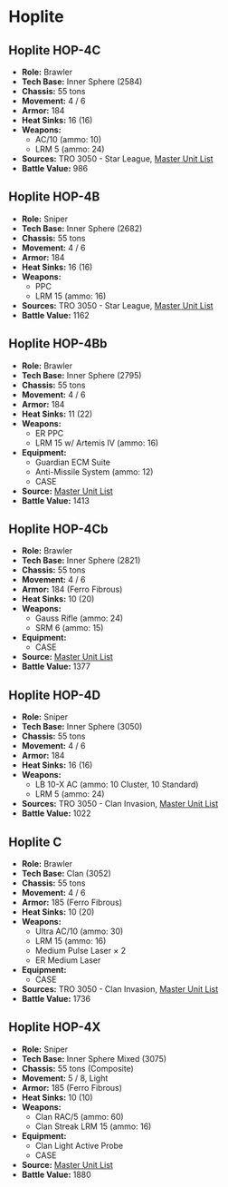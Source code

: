 # Hoplite
## Hoplite HOP-4C
- **Role:** Brawler
- **Tech Base:** Inner Sphere (2584)
- **Chassis:** 55 tons
- **Movement:** 4 / 6
- **Armor:** 184
- **Heat Sinks:** 16 (16)
- **Weapons:**
  - AC/10 (ammo: 10)
  - LRM 5 (ammo: 24)
- **Sources:** TRO 3050 - Star League, [Master Unit List](http://masterunitlist.info/Unit/Details/4331/hoplite-hop-4c)
- **Battle Value:** 986

## Hoplite HOP-4B
- **Role:** Sniper
- **Tech Base:** Inner Sphere (2682)
- **Chassis:** 55 tons
- **Movement:** 4 / 6
- **Armor:** 184
- **Heat Sinks:** 16 (16)
- **Weapons:**
  - PPC
  - LRM 15 (ammo: 16)
- **Sources:** TRO 3050 - Star League, [Master Unit List](http://masterunitlist.info/Unit/Details/4330/hoplite-hop-4b)
- **Battle Value:** 1162

## Hoplite HOP-4Bb
- **Role:** Brawler
- **Tech Base:** Inner Sphere (2795)
- **Chassis:** 55 tons
- **Movement:** 4 / 6
- **Armor:** 184
- **Heat Sinks:** 11 (22)
- **Weapons:**
  - ER PPC
  - LRM 15 w/ Artemis IV (ammo: 16)
- **Equipment:**
  - Guardian ECM Suite
  - Anti-Missile System (ammo: 12)
  - CASE
- **Source:** [Master Unit List](http://masterunitlist.info/Unit/Details/1541/hoplite-hop-4bb)
- **Battle Value:** 1413

## Hoplite HOP-4Cb
- **Role:** Brawler
- **Tech Base:** Inner Sphere (2821)
- **Chassis:** 55 tons
- **Movement:** 4 / 6
- **Armor:** 184 (Ferro Fibrous)
- **Heat Sinks:** 10 (20)
- **Weapons:**
  - Gauss Rifle (ammo: 24)
  - SRM 6 (ammo: 15)
- **Equipment:**
  - CASE
- **Source:** [Master Unit List](http://masterunitlist.info/Unit/Details/1542/hoplite-hop-4cb)
- **Battle Value:** 1377

## Hoplite HOP-4D
- **Role:** Sniper
- **Tech Base:** Inner Sphere (3050)
- **Chassis:** 55 tons
- **Movement:** 4 / 6
- **Armor:** 184
- **Heat Sinks:** 16 (16)
- **Weapons:**
  - LB 10-X AC (ammo: 10 Cluster, 10 Standard)
  - LRM 5 (ammo: 24)
- **Sources:** TRO 3050 - Clan Invasion, [Master Unit List](http://masterunitlist.info/Unit/Details/1543/hoplite-hop-4d)
- **Battle Value:** 1022

## Hoplite C
- **Role:** Brawler
- **Tech Base:** Clan (3052)
- **Chassis:** 55 tons
- **Movement:** 4 / 6
- **Armor:** 185 (Ferro Fibrous)
- **Heat Sinks:** 10 (20)
- **Weapons:**
  - Ultra AC/10 (ammo: 30)
  - LRM 15 (ammo: 16)
  - Medium Pulse Laser × 2
  - ER Medium Laser
- **Equipment:**
  - CASE
- **Sources:** TRO 3050 - Clan Invasion, [Master Unit List](http://masterunitlist.info/Unit/Details/1540/hoplite-c)
- **Battle Value:** 1736

## Hoplite HOP-4X
- **Role:** Sniper
- **Tech Base:** Inner Sphere Mixed (3075)
- **Chassis:** 55 tons (Composite)
- **Movement:** 5 / 8, Light
- **Armor:** 185 (Ferro Fibrous)
- **Heat Sinks:** 10 (10)
- **Weapons:**
  - Clan RAC/5 (ammo: 60)
  - Clan Streak LRM 15 (ammo: 16)
- **Equipment:**
  - Clan Light Active Probe
  - CASE
- **Source:** [Master Unit List](http://masterunitlist.info/Unit/Details/1544/hoplite-hop-4x)
- **Battle Value:** 1880

